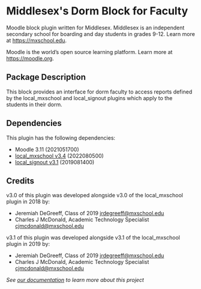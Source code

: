 # Middlesex's Dorm Block for Faculty

Moodle block plugin written for Middlesex. Middlesex is an independent secondary school for boarding and day students in grades 9-12. Learn more at <https://mxschool.edu>.

Moodle is the world’s open source learning platform. Learn more at <https://moodle.org>.

## Package Description
This block provides an interface for dorm faculty to access reports defined by the local_mxschool and local_signout plugins which apply to the students in their dorm.

## Dependencies
This plugin has the following dependencies:
- Moodle 3.11 (2021051700)
- [local_mxschool v3.4](/local/mxschool/README.md) (2022080500)
- [local_signout v3.1](/local/mxschool/README.md) (2019081400)

## Credits
v3.0 of this plugin was developed alongside v3.0 of the local_mxschool plugin in 2018 by:
- Jeremiah DeGreeff, Class of 2019 <jrdegreeff@mxschool.edu>
- Charles J McDonald, Academic Technology Specialist <cjmcdonald@mxschool.edu>

v3.1 of this plugin was developed alongside v3.1 of the local_mxschool plugin in 2019 by:
- Jeremiah DeGreeff, Class of 2019 <jrdegreeff@mxschool.edu>
- Charles J McDonald, Academic Technology Specialist <cjmcdonald@mxschool.edu>

_See [our documentation](/docs/README.md) to learn more about this project_
